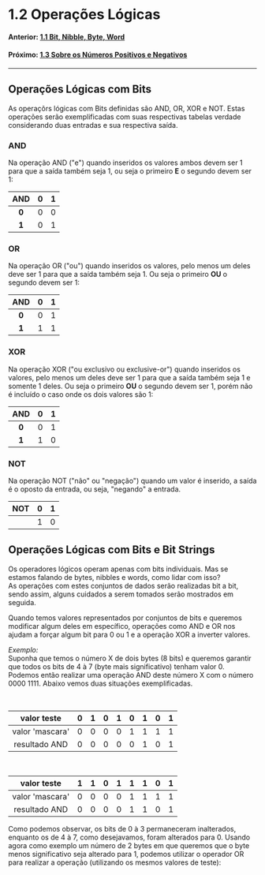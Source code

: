 <link rel="stylesheet" href="css/style.css">

# 1.2 Operações Lógicas 



#### Anterior: [1.1 Bit, Nibble, Byte, Word](./estruturas.md)
#### Próximo: [1.3 Sobre os Números Positivos e Negativos](./signed_unsigned.md)

---

## Operações Lógicas com Bits

As operaçõrs lógicas com Bits definidas são AND, OR, XOR e NOT. Estas operações serão exemplificadas com suas respectivas tabelas verdade considerando duas entradas e sua respectiva saída.

### AND
Na operação AND ("e") quando inseridos os valores ambos devem ser 1 para que a saída também seja 1, ou seja o primeiro **E** o segundo devem ser 1:  
  
|AND|0|1|
|:---:|:---:|:---:|
|**0**|0|0|
|**1**|0|1|

### OR
Na operação OR ("ou") quando inseridos os valores, pelo menos um deles deve ser 1 para que a saída também seja 1. Ou seja o primeiro **OU** o segundo devem ser 1:  
  
|AND|0|1|
|:---:|:---:|:---:|
|**0**|0|1|
|**1**|1|1|


### XOR
Na operação XOR ("ou exclusivo ou exclusive-or") quando inseridos os valores, pelo menos um deles deve ser 1 para que a saída também seja 1 e somente 1 deles. Ou seja o primeiro **OU** o segundo devem ser 1, porém não é incluído o caso onde os dois valores são 1:  
  
|AND|0|1|
|:---:|:---:|:---:|
|**0**|0|1|
|**1**|1|0|

### NOT
Na operação NOT ("não" ou "negação") quando um valor é inserido, a saída é o oposto da entrada, ou seja, "negando" a entrada.
  
|NOT|0|1|
|:---:|:---:|:---:|
||1|0|

## Operações Lógicas com Bits e Bit Strings

Os operadores lógicos operam apenas com bits individuais. Mas se estamos falando de bytes, nibbles e words, como lidar com isso?  
As operações com estes conjuntos de dados serão realizadas bit a bit, sendo assim, alguns cuidados a serem tomados serão mostrados em seguida.  

Quando temos valores representados por conjuntos de bits e queremos modificar algum deles em específico, operações como AND e OR nos ajudam a forçar algum bit para 0 ou 1 e a operação XOR a inverter valores.  

*Exemplo:*  
Suponha que temos o número X de dois bytes (8 bits) e queremos garantir que todos os bits de 4 à 7 (byte mais significativo) tenham valor 0. Podemos então realizar uma operação AND deste número X com o número 0000 1111. Abaixo vemos duas situações exemplificadas.  

<br />

|valor teste|0|1|0|1|0|1|0|1|
|:-:|:-:|:-:|:-:|:-:|:-:|:-:|:-:|:-:|
|valor 'mascara'|0|0|0|0|1|1|1|1|
|resultado AND|0|0|0|0|0|1|0|1|  

<br />  

|valor teste|1|1|0|1|1|1|0|1|
|:-:|:-:|:-:|:-:|:-:|:-:|:-:|:-:|:-:|
|valor 'mascara'|0|0|0|0|1|1|1|1|
|resultado AND|0|0|0|0|1|1|0|1|

Como podemos observar, os bits de 0 à 3 permaneceram inalterados, enquanto os de 4 à 7, como desejavamos, foram alterados para 0. Usando agora como exemplo um número de 2 bytes em que queremos que o byte menos significativo seja alterado para 1, podemos utilizar o operador OR para realizar a operação (utilizando os mesmos valores de teste):  

